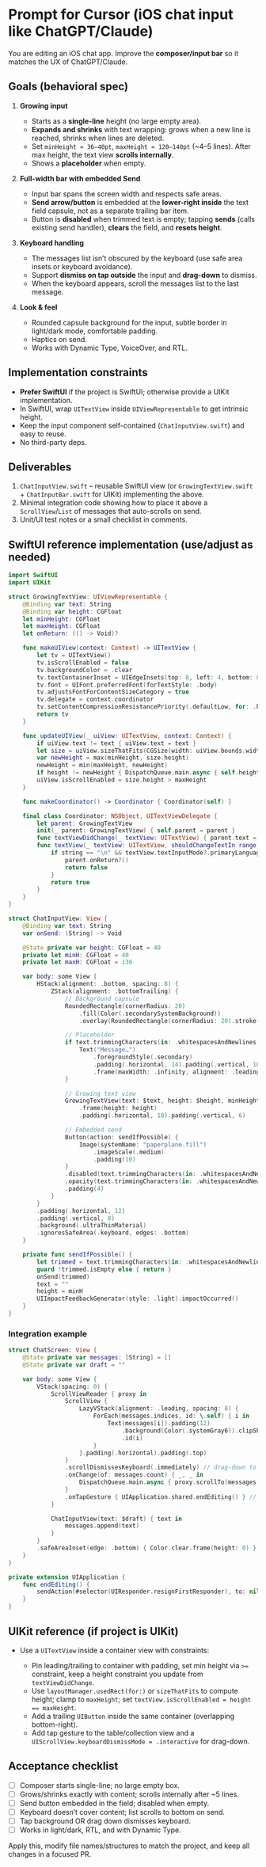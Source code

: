# Prompt for Cursor (iOS chat input like ChatGPT/Claude)

You are editing an iOS chat app. Improve the **composer/input bar** so it matches the UX of ChatGPT/Claude.

## Goals (behavioral spec)

1. **Growing input**

   * Starts as a **single-line** height (no large empty area).
   * **Expands and shrinks** with text wrapping: grows when a new line is reached, shrinks when lines are deleted.
   * Set `minHeight ≈ 36–40pt`, `maxHeight ≈ 120–140pt` (\~4–5 lines). After max height, the text view **scrolls internally**.
   * Shows a **placeholder** when empty.

2. **Full-width bar with embedded Send**

   * Input bar spans the screen width and respects safe areas.
   * **Send arrow/button** is embedded at the **lower-right inside** the text field capsule, not as a separate trailing bar item.
   * Button is **disabled** when trimmed text is empty; tapping **sends** (calls existing send handler), **clears** the field, and **resets height**.

3. **Keyboard handling**

   * The messages list isn’t obscured by the keyboard (use safe area insets or keyboard avoidance).
   * Support **dismiss on tap outside** the input and **drag-down** to dismiss.
   * When the keyboard appears, scroll the messages list to the last message.

4. **Look & feel**

   * Rounded capsule background for the input, subtle border in light/dark mode, comfortable padding.
   * Haptics on send.
   * Works with Dynamic Type, VoiceOver, and RTL.

## Implementation constraints

* **Prefer SwiftUI** if the project is SwiftUI; otherwise provide a UIKit implementation.
* In SwiftUI, wrap `UITextView` inside `UIViewRepresentable` to get intrinsic height.
* Keep the input component self-contained (`ChatInputView.swift`) and easy to reuse.
* No third-party deps.

## Deliverables

1. `ChatInputView.swift` – reusable SwiftUI view (or `GrowingTextView.swift` + `ChatInputBar.swift` for UIKit) implementing the above.
2. Minimal integration code showing how to place it above a `ScrollView`/`List` of messages that auto-scrolls on send.
3. Unit/UI test notes or a small checklist in comments.

## SwiftUI reference implementation (use/adjust as needed)

```swift
import SwiftUI
import UIKit

struct GrowingTextView: UIViewRepresentable {
    @Binding var text: String
    @Binding var height: CGFloat
    let minHeight: CGFloat
    let maxHeight: CGFloat
    let onReturn: (() -> Void)?

    func makeUIView(context: Context) -> UITextView {
        let tv = UITextView()
        tv.isScrollEnabled = false
        tv.backgroundColor = .clear
        tv.textContainerInset = UIEdgeInsets(top: 8, left: 4, bottom: 8, right: 4)
        tv.font = UIFont.preferredFont(forTextStyle: .body)
        tv.adjustsFontForContentSizeCategory = true
        tv.delegate = context.coordinator
        tv.setContentCompressionResistancePriority(.defaultLow, for: .horizontal)
        return tv
    }

    func updateUIView(_ uiView: UITextView, context: Context) {
        if uiView.text != text { uiView.text = text }
        let size = uiView.sizeThatFits(CGSize(width: uiView.bounds.width, height: .greatestFiniteMagnitude))
        var newHeight = max(minHeight, size.height)
        newHeight = min(maxHeight, newHeight)
        if height != newHeight { DispatchQueue.main.async { self.height = newHeight } }
        uiView.isScrollEnabled = size.height > maxHeight
    }

    func makeCoordinator() -> Coordinator { Coordinator(self) }

    final class Coordinator: NSObject, UITextViewDelegate {
        let parent: GrowingTextView
        init(_ parent: GrowingTextView) { self.parent = parent }
        func textViewDidChange(_ textView: UITextView) { parent.text = textView.text }
        func textView(_ textView: UITextView, shouldChangeTextIn range: NSRange, replacementText string: String) -> Bool {
            if string == "\n" && textView.textInputMode?.primaryLanguage != "emoji" {
                parent.onReturn?()
                return false
            }
            return true
        }
    }
}

struct ChatInputView: View {
    @Binding var text: String
    var onSend: (String) -> Void

    @State private var height: CGFloat = 40
    private let minH: CGFloat = 40
    private let maxH: CGFloat = 136

    var body: some View {
        HStack(alignment: .bottom, spacing: 8) {
            ZStack(alignment: .bottomTrailing) {
                // Background capsule
                RoundedRectangle(cornerRadius: 20)
                    .fill(Color(.secondarySystemBackground))
                    .overlay(RoundedRectangle(cornerRadius: 20).stroke(Color(.separator), lineWidth: 0.5))

                // Placeholder
                if text.trimmingCharacters(in: .whitespacesAndNewlines).isEmpty {
                    Text("Message…")
                        .foregroundStyle(.secondary)
                        .padding(.horizontal, 14).padding(.vertical, 10)
                        .frame(maxWidth: .infinity, alignment: .leading)
                }

                // Growing text view
                GrowingTextView(text: $text, height: $height, minHeight: minH, maxHeight: maxH, onReturn: sendIfPossible)
                    .frame(height: height)
                    .padding(.horizontal, 10).padding(.vertical, 6)

                // Embedded send
                Button(action: sendIfPossible) {
                    Image(systemName: "paperplane.fill")
                        .imageScale(.medium)
                        .padding(10)
                }
                .disabled(text.trimmingCharacters(in: .whitespacesAndNewlines).isEmpty)
                .opacity(text.trimmingCharacters(in: .whitespacesAndNewlines).isEmpty ? 0.4 : 1)
                .padding(4)
            }
        }
        .padding(.horizontal, 12)
        .padding(.vertical, 8)
        .background(.ultraThinMaterial)
        .ignoresSafeArea(.keyboard, edges: .bottom)
    }

    private func sendIfPossible() {
        let trimmed = text.trimmingCharacters(in: .whitespacesAndNewlines)
        guard !trimmed.isEmpty else { return }
        onSend(trimmed)
        text = ""
        height = minH
        UIImpactFeedbackGenerator(style: .light).impactOccurred()
    }
}
```

### Integration example

```swift
struct ChatScreen: View {
    @State private var messages: [String] = []
    @State private var draft = ""

    var body: some View {
        VStack(spacing: 0) {
            ScrollViewReader { proxy in
                ScrollView {
                    LazyVStack(alignment: .leading, spacing: 8) {
                        ForEach(messages.indices, id: \.self) { i in
                            Text(messages[i]).padding(12)
                                .background(Color(.systemGray6)).clipShape(RoundedRectangle(cornerRadius: 12))
                                .id(i)
                        }
                    }.padding(.horizontal).padding(.top)
                }
                .scrollDismissesKeyboard(.immediately) // drag-down to dismiss
                .onChange(of: messages.count) { _, _ in
                    DispatchQueue.main.async { proxy.scrollTo(messages.indices.last, anchor: .bottom) }
                }
                .onTapGesture { UIApplication.shared.endEditing() } // tap outside to dismiss
            }

            ChatInputView(text: $draft) { text in
                messages.append(text)
            }
        }
        .safeAreaInset(edge: .bottom) { Color.clear.frame(height: 0) } // ensures clean inset under keyboard
    }
}

private extension UIApplication {
    func endEditing() {
        sendAction(#selector(UIResponder.resignFirstResponder), to: nil, from: nil, for: nil)
    }
}
```

## UIKit reference (if project is UIKit)

* Use a `UITextView` inside a container view with constraints:

  * Pin leading/trailing to container with padding, set min height via `>=` constraint, keep a height constraint you update from `textViewDidChange`.
  * Use `layoutManager.usedRect(for:)` or `sizeThatFits` to compute height; clamp to `maxHeight`; set `textView.isScrollEnabled = height == maxHeight`.
  * Add a trailing `UIButton` inside the same container (overlapping bottom-right).
  * Add tap gesture to the table/collection view and a `UIScrollView.keyboardDismissMode = .interactive` for drag-down.

## Acceptance checklist

* [ ] Composer starts single-line; no large empty box.
* [ ] Grows/shrinks exactly with content; scrolls internally after \~5 lines.
* [ ] Send button embedded in the field; disabled when empty.
* [ ] Keyboard doesn’t cover content; list scrolls to bottom on send.
* [ ] Tap background OR drag down dismisses keyboard.
* [ ] Works in light/dark, RTL, and with Dynamic Type.

Apply this, modify file names/structures to match the project, and keep all changes in a focused PR.
